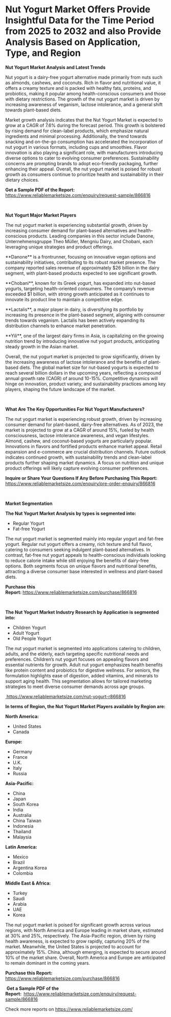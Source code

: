 <p><h1>Nut Yogurt Market Offers Provide Insightful Data for the Time Period from 2025 to 2032 and also Provide Analysis Based on Application, Type, and Region</h1></p><p><strong>Nut Yogurt Market Analysis and Latest Trends</strong></p>
<p><p>Nut yogurt is a dairy-free yogurt alternative made primarily from nuts such as almonds, cashews, and coconuts. Rich in flavor and nutritional value, it offers a creamy texture and is packed with healthy fats, proteins, and probiotics, making it popular among health-conscious consumers and those with dietary restrictions. The growth of the nut yogurt market is driven by increasing awareness of veganism, lactose intolerance, and a general shift towards plant-based diets. </p><p>Market growth analysis indicates that the Nut Yogurt Market is expected to grow at a CAGR of 7.6% during the forecast period. This growth is bolstered by rising demand for clean-label products, which emphasize natural ingredients and minimal processing. Additionally, the trend towards snacking and on-the-go consumption has accelerated the incorporation of nut yogurt in various formats, including cups and smoothies. Flavor innovation is also playing a significant role, with manufacturers introducing diverse options to cater to evolving consumer preferences. Sustainability concerns are prompting brands to adopt eco-friendly packaging, further enhancing their appeal. Overall, the nut yogurt market is poised for robust growth as consumers continue to prioritize health and sustainability in their dietary choices.</p></p>
<p><strong>Get a Sample PDF of the Report:&nbsp;</strong> <a href="https://www.reliablemarketsize.com/enquiry/request-sample/866816?utm_campaign=2268&utm_medium=2&utm_source=Github&utm_content=ia&utm_term=14022025&utm_id=nut-yogurt">https://www.reliablemarketsize.com/enquiry/request-sample/866816</a></p>
<p>&nbsp;</p>
<p><strong>Nut Yogurt Major Market Players</strong></p>
<p><p>The nut yogurt market is experiencing substantial growth, driven by increasing consumer demand for plant-based alternatives and health-conscious products. Leading companies in this sector include Danone, Unternehmensgruppe Theo Müller, Mengniu Dairy, and Chobani, each leveraging unique strategies and product offerings.</p><p>**Danone** is a frontrunner, focusing on innovative vegan options and sustainability initiatives, contributing to its robust market presence. The company reported sales revenue of approximately $26 billion in the dairy segment, with plant-based products expected to see significant growth.</p><p>**Chobani**, known for its Greek yogurt, has expanded into nut-based yogurts, targeting health-oriented consumers. The company’s revenue exceeded $1 billion, with strong growth anticipated as it continues to innovate its product line to maintain a competitive edge.</p><p>**Lactalis**, a major player in dairy, is diversifying its portfolio by increasing its presence in the plant-based segment, aligning with consumer trends towards veganism. Lactalis has been actively expanding its distribution channels to enhance market penetration.</p><p>**Yili**, one of the largest dairy firms in Asia, is capitalizing on the growing nutrition trend by introducing innovative nut yogurt products, anticipating steady growth in the Asian market.</p><p>Overall, the nut yogurt market is projected to grow significantly, driven by the increasing awareness of lactose intolerance and the benefits of plant-based diets. The global market size for nut-based yogurts is expected to reach several billion dollars in the upcoming years, reflecting a compound annual growth rate (CAGR) of around 10-15%. Competitive dynamics will hinge on innovation, product variety, and sustainability practices among key players, shaping the future landscape of the market.</p></p>
<p>&nbsp;</p>
<p><strong>What Are The Key Opportunities For Nut Yogurt Manufacturers?</strong></p>
<p><p>The nut yogurt market is experiencing robust growth, driven by increasing consumer demand for plant-based, dairy-free alternatives. As of 2023, the market is projected to grow at a CAGR of around 15%, fueled by health consciousness, lactose intolerance awareness, and vegan lifestyles. Almond, cashew, and coconut-based yogurts are particularly popular. Innovations in flavors and fortified products enhance market appeal. Retail expansion and e-commerce are crucial distribution channels. Future outlook indicates continued growth, with sustainability trends and clean-label products further shaping market dynamics. A focus on nutrition and unique product offerings will likely capture evolving consumer preferences.</p></p>
<p><strong>Inquire or Share Your Questions If Any Before Purchasing This Report:</strong> <a href="https://www.reliablemarketsize.com/enquiry/pre-order-enquiry/866816?utm_campaign=2268&utm_medium=2&utm_source=Github&utm_content=ia&utm_term=14022025&utm_id=nut-yogurt">https://www.reliablemarketsize.com/enquiry/pre-order-enquiry/866816</a></p>
<p>&nbsp;</p>
<p><strong>Market Segmentation</strong></p>
<p><strong>The Nut Yogurt Market Analysis by types is segmented into:</strong></p>
<p><ul><li>Regular Yogurt</li><li>Fat-free Yogurt</li></ul></p>
<p><p>The nut yogurt market is segmented mainly into regular yogurt and fat-free yogurt. Regular nut yogurt offers a creamy, rich texture and full flavor, catering to consumers seeking indulgent plant-based alternatives. In contrast, fat-free nut yogurt appeals to health-conscious individuals looking to reduce calorie intake while still enjoying the benefits of dairy-free options. Both segments focus on unique flavors and nutritional benefits, attracting a diverse consumer base interested in wellness and plant-based diets.</p></p>
<p><strong>Purchase this Report:&nbsp;</strong><a href="https://www.reliablemarketsize.com/purchase/866816?utm_campaign=2268&utm_medium=2&utm_source=Github&utm_content=ia&utm_term=14022025&utm_id=nut-yogurt">https://www.reliablemarketsize.com/purchase/866816</a></p>
<p>&nbsp;</p>
<p><strong>The Nut Yogurt Market Industry Research by Application is segmented into:</strong></p>
<p><ul><li>Children Yogurt</li><li>Adult Yogurt</li><li>Old People Yogurt</li></ul></p>
<p><p>The nut yogurt market is segmented into applications catering to children, adults, and the elderly, each targeting specific nutritional needs and preferences. Children’s nut yogurt focuses on appealing flavors and essential nutrients for growth. Adult nut yogurt emphasizes health benefits like protein content and probiotics for digestive wellness. For seniors, the formulation highlights ease of digestion, added vitamins, and minerals to support aging health. This segmentation allows for tailored marketing strategies to meet diverse consumer demands across age groups.</p></p>
<p><a href="https://www.reliablemarketsize.com/nut-yogurt-r866816?utm_campaign=2268&utm_medium=2&utm_source=Github&utm_content=ia&utm_term=14022025&utm_id=nut-yogurt">&nbsp;https://www.reliablemarketsize.com/nut-yogurt-r866816</a></p>
<p><strong>In terms of Region, the Nut Yogurt Market Players available by Region are:</strong></p>
<p>
    <p> <strong> North America: </strong>
        <ul>
            <li>United States</li>
            <li>Canada</li>
        </ul>
        </p> 
    <p> <strong> Europe: </strong>
        <ul>
            <li>Germany</li>
            <li>France</li>
            <li>U.K.</li>
            <li>Italy</li>
            <li>Russia</li>
        </ul>
        </p> 
    <p> <strong> Asia-Pacific: </strong>
        <ul>
            <li>China</li>
            <li>Japan</li>
            <li>South Korea</li>
            <li>India</li>
            <li>Australia</li>
            <li>China Taiwan</li>
            <li>Indonesia</li>
            <li>Thailand</li>
            <li>Malaysia</li>
        </ul>
        </p> 
    <p> <strong> Latin America: </strong>
        <ul>
            <li>Mexico</li>
            <li>Brazil</li>
            <li>Argentina Korea</li>
            <li>Colombia</li>
        </ul>
        </p> 
    <p> <strong> Middle East & Africa: </strong>
        <ul>
            <li>Turkey</li>
            <li>Saudi</li>
            <li>Arabia</li>
            <li>UAE</li>
            <li>Korea</li>
        </ul>
    </p>
    </p>
<p><p>The nut yogurt market is poised for significant growth across various regions, with North America and Europe leading in market share, estimated at 30% and 25%, respectively. The Asia-Pacific region, driven by rising health awareness, is expected to grow rapidly, capturing 20% of the market. Meanwhile, the United States is projected to account for approximately 15%. China, although emerging, is expected to secure around 10% of the market share. Overall, North America and Europe are anticipated to remain dominant in the coming years.</p></p>
<p><strong>Purchase this Report: </strong><a href="https://www.reliablemarketsize.com/purchase/866816?utm_campaign=2268&utm_medium=2&utm_source=Github&utm_content=ia&utm_term=14022025&utm_id=nut-yogurt">https://www.reliablemarketsize.com/purchase/866816</a></p>
<p>&nbsp;<strong>Get a Sample PDF of the Report:&nbsp;&nbsp;</strong><a href="https://www.reliablemarketsize.com/enquiry/request-sample/866816?utm_campaign=2268&utm_medium=2&utm_source=Github&utm_content=ia&utm_term=14022025&utm_id=nut-yogurt">https://www.reliablemarketsize.com/enquiry/request-sample/866816</a></p>
<p><strong></strong></p>
<p>Check more reports on <a href="https://www.reliablemarketsize.com/?utm_campaign=2268&utm_medium=2&utm_source=Github&utm_content=ia&utm_term=14022025&utm_id=nut-yogurt">https://www.reliablemarketsize.com/</a></p>